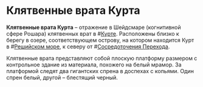 # Клятвенные врата Курта

**Клятвенные врата Курта** – отражение в Шейдсмаре (когнитивной сфере Рошара) клятвенных врат в #[Курте](locations/kurth). Расположены близко к берегу в озере, соответствующем острову, на котором находится Курт в #[Решийском море](locations/reshi-sea), к северу от #[Сосредоточения Перехода](locations/nexus-of-transition).

Клятвенные врата представляют собой плоскую платформу размером с контрольное здание из материала, похожего на белый мрамор. За платформой следят два гигантских спрена в доспехах с копьями. Один спрен белый, другой – блестящий черный.
